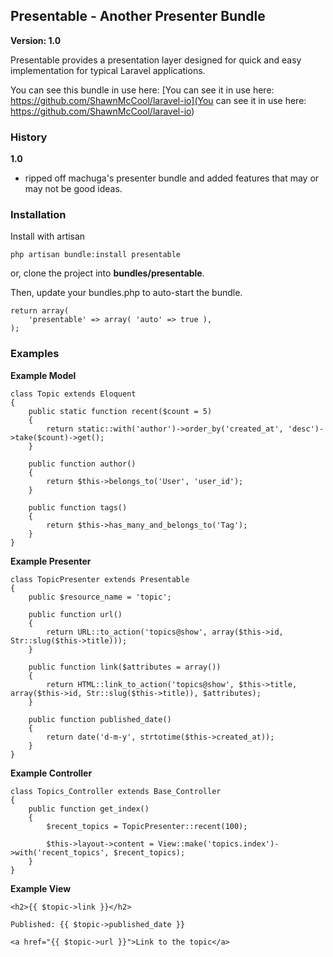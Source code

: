 ## Presentable - Another Presenter Bundle 

**Version: 1.0**

Presentable provides a presentation layer designed for quick and easy implementation for typical Laravel applications.

You can see this bundle in use here: [You can see it in use here: https://github.com/ShawnMcCool/laravel-io](You can see it in use here: https://github.com/ShawnMcCool/laravel-io)

### History

**1.0**
- ripped off machuga's presenter bundle and added features that may or may not be good ideas.

### Installation

Install with artisan

    php artisan bundle:install presentable

or, clone the project into **bundles/presentable**.

Then, update your bundles.php to auto-start the bundle.

    return array(
        'presentable' => array( 'auto' => true ),
    );

### Examples

**Example Model**

    class Topic extends Eloquent
    {
        public static function recent($count = 5)
        {
            return static::with('author')->order_by('created_at', 'desc')->take($count)->get();
        }

        public function author()
        {
            return $this->belongs_to('User', 'user_id');
        }

        public function tags()
        {
            return $this->has_many_and_belongs_to('Tag');
        }
    }

**Example Presenter**

    class TopicPresenter extends Presentable
    {
        public $resource_name = 'topic';

        public function url()
        {
            return URL::to_action('topics@show', array($this->id, Str::slug($this->title)));
        }

        public function link($attributes = array())
        {
            return HTML::link_to_action('topics@show', $this->title, array($this->id, Str::slug($this->title)), $attributes);
        }

        public function published_date()
        {
            return date('d-m-y', strtotime($this->created_at));
        }
    }

**Example Controller**

    class Topics_Controller extends Base_Controller
    {
        public function get_index()
        {
            $recent_topics = TopicPresenter::recent(100);
            
            $this->layout->content = View::make('topics.index')->with('recent_topics', $recent_topics);
        }
    }

**Example View**

    <h2>{{ $topic->link }}</h2>

    Published: {{ $topic->published_date }}

    <a href="{{ $topic->url }}">Link to the topic</a>